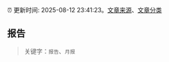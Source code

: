 :alarm_clock: 更新时间: 2025-08-12 23:41:23。[文章来源](/README.md)、[文章分类](/TAGS.md)

## 报告


> 关键字：`报告`、`月报`



